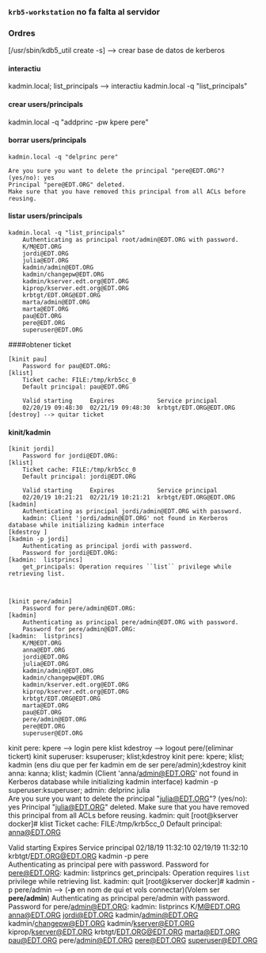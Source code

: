 ### `krb5-workstation` no fa falta al servidor

### Ordres
[/usr/sbin/kdb5_util create -s] --> crear base de datos de kerberos

#### interactiu
kadmin.local; list_principals --> interactiu
kadmin.local -q "list_principals"

#### crear users/principals
kadmin.local -q "addprinc -pw kpere pere"

#### borrar users/principals

	kadmin.local -q "delprinc pere"

	Are you sure you want to delete the principal "pere@EDT.ORG"? (yes/no): yes
	Principal "pere@EDT.ORG" deleted.
	Make sure that you have removed this principal from all ACLs before reusing.
	
#### listar users/principals

	kadmin.local -q "list_principals"
		Authenticating as principal root/admin@EDT.ORG with password.
		K/M@EDT.ORG
		jordi@EDT.ORG
		julia@EDT.ORG
		kadmin/admin@EDT.ORG
		kadmin/changepw@EDT.ORG
		kadmin/kserver.edt.org@EDT.ORG
		kiprop/kserver.edt.org@EDT.ORG
		krbtgt/EDT.ORG@EDT.ORG
		marta/admin@EDT.ORG
		marta@EDT.ORG
		pau@EDT.ORG
		pere@EDT.ORG
		superuser@EDT.ORG
		
####obtener ticket

	[kinit pau]
		Password for pau@EDT.ORG: 
	[klist]
		Ticket cache: FILE:/tmp/krb5cc_0
		Default principal: pau@EDT.ORG
	
		Valid starting     Expires            Service principal
		02/20/19 09:48:30  02/21/19 09:48:30  krbtgt/EDT.ORG@EDT.ORG
	[destroy] --> quitar ticket

#### kinit/kadmin
	[kinit jordi]
		Password for jordi@EDT.ORG: 
	[klist]
		Ticket cache: FILE:/tmp/krb5cc_0
		Default principal: jordi@EDT.ORG
		
		Valid starting     Expires            Service principal
		02/20/19 10:21:21  02/21/19 10:21:21  krbtgt/EDT.ORG@EDT.ORG
	[kadmin]
		Authenticating as principal jordi/admin@EDT.ORG with password.
		kadmin: Client 'jordi/admin@EDT.ORG' not found in Kerberos database while initializing kadmin interface
	[kdestroy ]
	[kadmin -p jordi]
		Authenticating as principal jordi with password.
		Password for jordi@EDT.ORG: 
	[kadmin:  listprincs]
		get_principals: Operation requires ``list`` privilege while retrieving list.



	[kinit pere/admin]
		Password for pere/admin@EDT.ORG: 
	[kadmin]
		Authenticating as principal pere/admin@EDT.ORG with password.
		Password for pere/admin@EDT.ORG: 
	[kadmin:  listprincs]
		K/M@EDT.ORG
		anna@EDT.ORG
		jordi@EDT.ORG
		julia@EDT.ORG
		kadmin/admin@EDT.ORG
		kadmin/changepw@EDT.ORG
		kadmin/kserver.edt.org@EDT.ORG
		kiprop/kserver.edt.org@EDT.ORG
		krbtgt/EDT.ORG@EDT.ORG
		marta@EDT.ORG
		pau@EDT.ORG
		pere/admin@EDT.ORG
		pere@EDT.ORG
		superuser@EDT.ORG


kinit pere: kpere  --> login pere
klist
kdestroy  --> logout pere/(eliminar tickert)
kinit superuser: ksuperuser; klist;kdestroy
kinit pere: kpere; klist; kadmin (ens diu que per fer kadmin em de ser pere/admin);kdestroy
kinit anna: kanna; klist; kadmin (Client 'anna/admin@EDT.ORG' not found in Kerberos database while initializing kadmin interface)
kadmin -p superuser:ksuperuser;
admin:  delprinc julia	
Are you sure you want to delete the principal "julia@EDT.ORG"? (yes/no): yes
Principal "julia@EDT.ORG" deleted.
Make sure that you have removed this principal from all ACLs before reusing.
kadmin:  quit
[root@kserver docker]# klist
Ticket cache: FILE:/tmp/krb5cc_0
Default principal: anna@EDT.ORG

Valid starting     Expires            Service principal
02/18/19 11:32:10  02/19/19 11:32:10  krbtgt/EDT.ORG@EDT.ORG
kadmin -p pere     
Authenticating as principal pere with password.
Password for pere@EDT.ORG: 
kadmin:  listprincs
get_principals: Operation requires ``list`` privilege while retrieving list.
kadmin:  quit
[root@kserver docker]# kadmin -p pere/admin  --> (**-p** en nom de qui et vols connectar)(Volem ser **pere/admin**)
Authenticating as principal pere/admin with password.
Password for pere/admin@EDT.ORG: 
kadmin:  listprincs
K/M@EDT.ORG
anna@EDT.ORG
jordi@EDT.ORG
kadmin/admin@EDT.ORG
kadmin/changepw@EDT.ORG
kadmin/kserver@EDT.ORG
kiprop/kserver@EDT.ORG
krbtgt/EDT.ORG@EDT.ORG
marta@EDT.ORG
pau@EDT.ORG
pere/admin@EDT.ORG
pere@EDT.ORG
superuser@EDT.ORG
